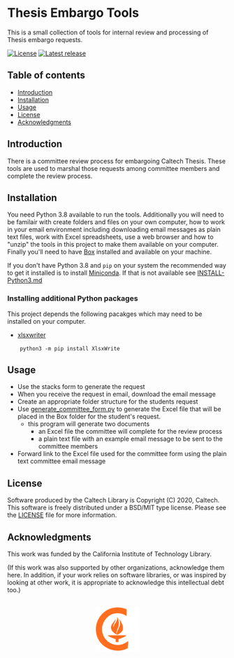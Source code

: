 Thesis Embargo Tools
=====================================================

This is a small collection of tools for internal review and processing 
of Thesis embargo requests.

[![License](https://img.shields.io/badge/License-BSD%203--Clause-blue.svg?style=flat-square)](https://choosealicense.com/licenses/bsd-3-clause)
[![Latest release](https://img.shields.io/github/v/release/caltechlibrary/template.svg?style=flat-square&color=b44e88)](https://github.com/caltechlibrary/thesis_embargo_tools/releases)


Table of contents
-----------------

* [Introduction](#introduction)
* [Installation](#installation)
* [Usage](#usage)
* [License](#license)
* [Acknowledgments](#authors-and-acknowledgments)


Introduction
------------

There is a committee review process for embargoing Caltech Thesis.
These tools are used to marshal those requests among committee 
members and complete the review process.


Installation
------------

You need Python 3.8 available to run the tools. Additionally
you will need to be familair with create folders and files on your
own computer, how to work in your email environment including
downloading email messages as plain text files,
work with Excel spreadsheets, use a web browser and how to "unzip"
the tools in this project to make them available on your computer.
Finally you'll need to have [Box](https://www.imss.caltech.edu/box) 
installed and available on your machine.

If you don't have Python 3.8 and `pip` on your system the recommended
way to get it installed is to install [Miniconda](https://docs.conda.io/en/latest/miniconda.html). If that
is not available see [INSTALL-Python3.md](INSTALL-Python3.md) 

### Installing additional Python packages

This project depends the following pacakges which may need
to be installed on your computer.

+ [xlsxwriter](https://xlsxwriter.readthedocs.io/)

```
    python3 -m pip install XlsxWrite
```


Usage
-----

+ Use the stacks form to generate the request
+ When you receive the request in email, download the email message
+ Create an appropriate folder structure for the students request
+ Use [generate_committee_form.py](docs/generate_committee_form.md) to generate the Excel file that will be placed in the Box folder for the student's request.
    + this program will generate two documents
        + an Excel file the committee will complete for the review process
        + a plain text file with an example email message to be sent to the committee members
+ Forward link to the Excel file used for the committee form using the plain text committee email message


License
-------

Software produced by the Caltech Library is Copyright (C) 2020, Caltech.  This software is freely distributed under a BSD/MIT type license.  Please see the [LICENSE](LICENSE) file for more information.


Acknowledgments
---------------

This work was funded by the California Institute of Technology Library.

(If this work was also supported by other organizations, acknowledge them here.  In addition, if your work relies on software libraries, or was inspired by looking at other work, it is appropriate to acknowledge this intellectual debt too.)

<div align="center">
  <br>
  <a href="https://www.caltech.edu">
    <img width="100" height="100" src=".graphics/caltech-round.png">
  </a>
</div>
